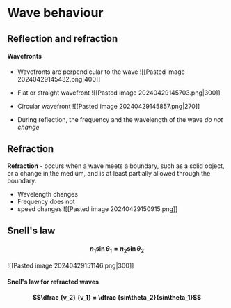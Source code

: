 # Wave behaviour
## Reflection and refraction
#### Wavefronts
- Wavefronts are perpendicular to the wave
![[Pasted image 20240429145432.png|400]]

- Flat or straight wavefront
![[Pasted image 20240429145703.png|300]]

- Circular wavefront
![[Pasted image 20240429145857.png|270]]
- During reflection, the frequency and the wavelength of the wave *do not change*

## Refraction
**Refraction** - occurs when a wave meets a boundary, such as a solid object, or a change in the medium, and is at least partially allowed through the boundary. 
- Wavelength changes
- Frequency does not 
- speed changes
![[Pasted image 20240429150915.png]]

## Snell's law
#### $$n_{1}\sin\theta_{1}=n_{2}\sin\theta_{2}$$
![[Pasted image 20240429151146.png|300]]
#### Snell's law for refracted waves

#### $$\dfrac {v_2} {v_1} = \dfrac {sin\theta_2}{sin\theta_1}$$

